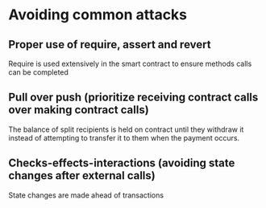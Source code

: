 # Avoiding common attacks

## Proper use of require, assert and revert 

Require is used extensively in the smart contract to ensure methods calls can be completed

## Pull over push (prioritize receiving contract calls over making contract calls)

The balance of split recipients is held on contract until they withdraw it instead of attempting to transfer it to them when the payment occurs.

## Checks-effects-interactions (avoiding state changes after external calls)

State changes are made ahead of transactions